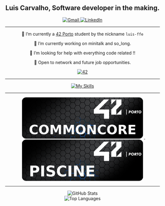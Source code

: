 <h2 align="center"><strong>Luis Carvalho</strong>, Software developer in the making.</h2>


<!-- 
LINKS AND BANNERS FOR EMAIL LINKED IN ETC centered using markdown
-->

<div align="center">
  <a href="mailto:carvalho96filipe@gmail.com">
    <img src="https://img.shields.io/badge/-Gmail-%23333?style=for-the-badge&logo=gmail&logoColor=white" target="_blank" alt="Gmail">
  </a>
  
  <a href="https://www.linkedin.com/in/luis-filipe-f-1018ba139/" target="_blank">
    <img src="https://img.shields.io/badge/-LinkedIn-%230077B5?style=for-the-badge&logo=linkedin&logoColor=white" target="_blank" alt="LinkedIn">
  </a>
</div>


<!--
<p align="center">⬆️   Contact me here   ⬆️</p>
-->


--------------------------------------------------------------------------------------------------

<p align="center">🌱 I’m currently a <a href="https://www.42porto.com/">42 Porto</a> student by the nickname <code>luis-ffe</code></p>

<p align="center">🔭 I’m currently working on minitalk and so_long.</p>
<p align="center">🤔 I’m looking for help with everything code related !!</p>
<p align="center">💬 Open to network and future job opportunities.</p>

<p align="center">
    <a href='https://profile.intra.42.fr/users/luis-ffe' target="_blank"><img alt='42' src='https://img.shields.io/badge/Porto-100000?style=flat-square&logo=42&logoColor=white&labelColor=000000&color=000000'/>
  </a>
  </p>

 
<!-- Usefull links for me and you.
LINKED IN !          https://www.linkedin.com/in/luis-filipe-f-1018ba139/

HERE     https://dev.to/arnabdeypolimi/some-useful-resources-for-github-readme-122c
         https://codemaker2016.medium.com/tips-and-tricks-to-create-an-awesome-github-profile-readme-ce3825a355c7
-->
--------------------------------------------------------------------------------------------------

<!-- 
<h2 align="center"><strong>🛠️ Skills</strong> </h2>
SKILL ICONS!
-->

<p align="center">
  <a href="https://skillicons.dev">
    <img src="https://skillicons.dev/icons?i=c,react,swift,css,html,mysql,git,linux,github" alt="My Skills">
  </a>
</p>


--------------------------------------------------------------------------------------------------

<!--

<p float="left" align="center">
    &nbsp;
  <a href="https://github.com/luis-ffe/42-Piscine">
    <img src="https://github.com/luis-ffe/luis-ffe/blob/main/profile/CoomonCoreBanner.png" width="300"/>
  </a>
  &nbsp;
    <a href="https://github.com/luis-ffe/42-Piscine">
    <img src="https://github.com/luis-ffe/luis-ffe/blob/main/profile/piscineBanner.png" width="300"/>
  </a>
</p>

-->

<p float="left" align="center">
    &nbsp;
  <a href="https://github.com/luis-ffe/42-common-core">
    <img src="https://github.com/luis-ffe/luis-ffe/blob/main/profile/bannerccore.png" width="400"/>
  </a>
  &nbsp;
    <a href="https://github.com/luis-ffe/42-Piscine">
    <img src="https://github.com/luis-ffe/luis-ffe/blob/main/profile/bannerpiscine.png" width="400"/>
  </a>
</p>

--------------------------------------------------------------------------------------------------

<div align="center">
  <img src="https://github-readme-stats.vercel.app/api?style=for-the-badge&username=luis-ffe&count_private=true&show_icons=true&theme=transparent&hide_border=true&text_color=FFFFFF" alt="GitHub Stats">
</div>
<div align="center">
  <img src="https://github-readme-stats.vercel.app/api/top-langs/?style=for-the-badge&username=luis-ffe&layout=compact&theme=transparent&hide_border=true&text_color=FFFFFF" alt="Top Languages">
</div>
<!--
<p align="center">
  <a href="https://git.io/streak-stats">
    <img src="https://github-readme-streak-stats.herokuapp.com?user=luis-ffe&theme=blueberry&date_format=M%20j%5B%2C%20Y%5D" alt="GitHub Streak">
  </a>
</p>

-->

--------------------------------------------------------------------------------------------------

--------------------------------------------------------------------------------------------------



